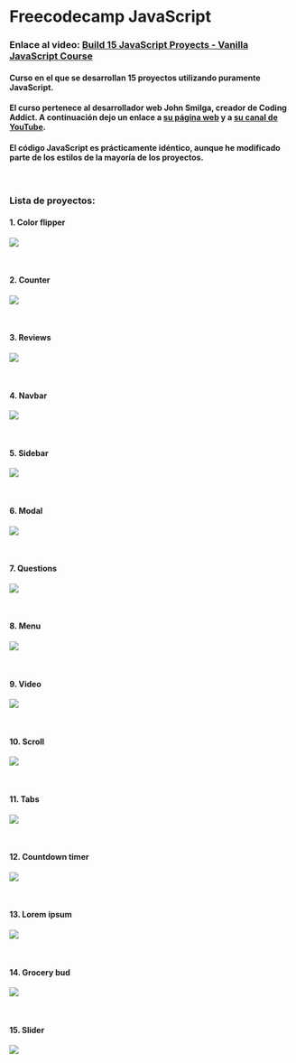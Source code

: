 # Freecodecamp JavaScript

### Enlace al video: [Build 15 JavaScript Proyects - Vanilla JavaScript Course](https://www.youtube.com/watch?v=3PHXvlpOkf4&t=25756s "Watch the video!")

#### Curso en el que se desarrollan 15 proyectos utilizando puramente JavaScript.

#### El curso pertenece al desarrollador web John Smilga, creador de Coding Addict. A continuación dejo un enlace a [su página web](https://www.johnsmilga.com/) y a [su canal de YouTube](https://www.youtube.com/codingaddict).

#### El código JavaScript es prácticamente idéntico, aunque he modificado parte de los estilos de la mayoría de los proyectos.

<br>

### Lista de proyectos:

#### 1. Color flipper

![](color-flipper.png)

<br>

#### 2. Counter

![](counter.png)

<br>

#### 3. Reviews

![](reviews.png)

<br>

#### 4. Navbar

![](navbar.png)

<br>

#### 5. Sidebar

![](sidebar.png)

<br>

#### 6. Modal

![](modal.png)

<br>

#### 7. Questions

![](questions.png)

<br>

#### 8. Menu

![](menu.png)

<br>

#### 9. Video

![](video.png)

<br>

#### 10. Scroll

![](scroll.png)

<br>

#### 11. Tabs

![](tabs.png)

<br>

#### 12. Countdown timer

![](countdown-timer.png)

<br>

#### 13. Lorem ipsum

![](lorem-ipsum.png)

<br>

#### 14. Grocery bud

![](grocery-bud.png)

<br>

#### 15. Slider

![](slider.png)
